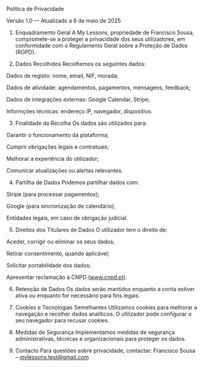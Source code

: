 Política de Privacidade

Versão 1.0 — Atualizado a 6 de maio de 2025

1. Enquadramento Geral
A My Lessons, propriedade de Francisco Sousa, compromete-se a proteger a privacidade dos seus utilizadores, em conformidade com o Regulamento Geral sobre a Proteção de Dados (RGPD).

2. Dados Recolhidos
Recolhemos os seguintes dados:

Dados de registo: nome, email, NIF, morada;

Dados de atividade: agendamentos, pagamentos, mensagens, feedback;

Dados de integrações externas: Google Calendar, Stripe;

Informções técnicas: endereço IP, navegador, dispositivo.

3. Finalidade da Recolha
Os dados são utilizados para:

Garantir o funcionamento da plataforma;

Cumprir obrigações legais e contratuais;

Melhorar a experiência do utilizador;

Comunicar atualizações ou alertas relevantes.

4. Partilha de Dados
Podemos partilhar dados com:

Stripe (para processar pagamentos);

Google (para sincronização de calendário);

Entidades legais, em caso de obrigação judicial.

5. Direitos dos Titulares de Dados
O utilizador tem o direito de:

Aceder, corrigir ou eliminar os seus dados;

Retirar consentimento, quando aplicável;

Solicitar portabilidade dos dados;

Apresentar reclamação à CNPD (www.cnpd.pt).

6. Retenção de Dados
Os dados serão mantidos enquanto a conta estiver ativa ou enquanto for necessário para fins legais.

7. Cookies e Tecnologias Semelhantes
Utilizamos cookies para melhorar a navegação e recolher dados analíticos. O utilizador pode configurar o seu navegador para recusar cookies.

8. Medidas de Segurança
Implementamos medidas de segurança administrativas, técnicas e organizacionais para proteger os dados.

9. Contacto
Para questões sobre privacidade, contactar:
Francisco Sousa – mylessons.test@gmail.com

